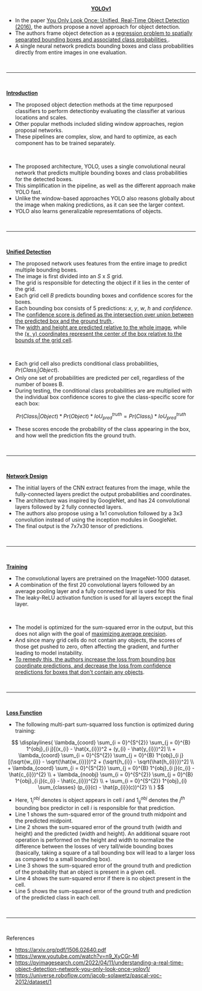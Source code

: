 <p align="center"><b><ins> YOLOv1 </ins></b></p>

- In the paper [You Only Look Once: Unified, Real-Time Object Detection (2016)](https://arxiv.org/pdf/1506.02640.pdf), the authors propose a novel approach for object detection.
- The authors frame object detection as a <ins> regression problem to spatially separated bounding boxes and associated class probabilities </ins>.
- A single neural network predicts bounding boxes and class probabilities directly from entire images in one evaluation.

<br>

---

<br>

<b><ins> Introduction </ins></b>

- The proposed object detection methods at the time repurposed classifiers to perform detectionby evaluating the classifier at various locations and scales.
- Other popular methods included sliding window approaches, region proposal networks.
- These pipelines are complex, slow, and hard to optimize, as each component has to be trained separately.

<br>

- The proposed architecture, YOLO, uses a single convolutional neural network that predicts multiple bounding boxes and class probabilities for the detected boxes.
- This simplification in the pipeline, as well as the different approach make YOLO fast.
- Unlike the window-based approaches YOLO also reasons globally about the image when making predictions, as it can see the larger context.
- YOLO also learns generalizable represemtations of objects.

<br>

---

<br>

<b><ins> Unified Detection </ins></b>

- The proposed network uses features from the entire image to predict multiple bounding boxes.
- The image is first divided into an  $S$ x $S$ grid.
- The grid is responsible for detecting the object if it lies in the center of the grid.
- Each grid cell $B$ predicts bounding boxes and confidence scores for the boxes.
- Each bounding box consists of 5 predictions: $x$, $y$, $w$, $h$ and $confidence$.
- The <ins>confidence score is defined as the intersection over union between the predicted box and the ground truth </ins>.
- The <ins>width and height are predicted relative to the whole image</ins>, while the <ins>(x, y) coordinates represent the center of the box relative to the bounds of the grid cell</ins>.

<br>

- Each grid cell also predicts conditional class probabilities, $Pr(Class_{i} | Object)$.
- Only one set of probabilities are predicted per cell, regardless of the number of boxes B.
- During testing, the conditional class probabilities are are multiplied with the individual box confidence scores to give the class-specific score for each box:

$$
Pr(Class_{i} | Object) * Pr(Object) * IoU^{truth}_{pred} = Pr(Class_{i}) * IoU^{truth}_{pred}
$$

- These scores encode the probability of the class appearing in the box, and how well the prediction fits the ground truth.

<br>

---

<br>

<b><ins> Network Design </ins></b>

- The initial layers of the CNN extract features from the image, while the fully-connected layers predict the output probabilities and coordinates.
- The architecture was inspired by GoogleNet, and has 24 convolutional layers followed by 2 fully connected layers.
- The authors also propose using a 1x1 convolution followed by a 3x3 convolution instead of using the inception modules in GoogleNet.
- The final output is the $7$x$7$x$30$ tensor of predictions.

<br>

---

<br>

<b><ins> Training </ins></b>

- The convolutional layers are pretrained on the ImageNet-1000 dataset.
- A combination of the first 20 convolutional layers followed by an average pooling layer and a fully connected layer is used for this
- The leaky-ReLU activation function is used for all layers except the final layer.

<br>

- The model is optimized for the sum-squared error in the output, but this does not align with the goal of <ins>maximizing average precision</ins>.
- And since many grid cells do not contain any objects, the scores of those get pushed to zero, often affecting the gradient, and further leading to model instability.
- <ins>To remedy this, the authors increase the loss from bounding box coordinate predictions, and decrease the loss from confidence predictions for boxes that don't contain any objects</ins>.

<br>

---

<br>

<b><ins> Loss Function </ins></b>

- The following multi-part sum-squarred loss function is optimized during training:

$$
    \displaylines{
    \lambda_{coord} \sum_{i = 0}^{S^{2}} \sum_{j = 0}^{B} 1^{obj}_{i j}[(x_{i} - \hat{x_{i}})^2 + (y_{i} - \hat{y_{i}})^2] \\
    + \lambda_{coord} \sum_{i = 0}^{S^{2}} \sum_{j = 0}^{B} 1^{obj}_{i j} [(\sqrt{w_{i}} - \sqrt{\hat{w_{i}}})^2 + (\sqrt{h_{i}} - \sqrt{\hat{h_{i}}})^2] \\
    + \lambda_{coord} \sum_{i = 0}^{S^{2}} \sum_{j = 0}^{B} 1^{obj}_{i j}(c_{i} - \hat{c_{i}})^{2} \\
    + \lambda_{noobj} \sum_{i = 0}^{S^{2}} \sum_{j = 0}^{B} 1^{obj}_{i j}(c_{i} - \hat{c_{i}})^{2} \\
    + \sum_{i = 0}^{S^{2}} 1^{obj}_{i} \sum_{classes} (p_{i}(c) - \hat{p_{i}}(c))^{2} \\
    }
$$

- Here, $1^{obj}_{i}$ denotes is object appears in cell $i$ and $1^{obj}_{ij}$ denotes the $j^{th}$ bounding box predictor in cell $i$ is responsible for that prediction.
- Line 1 shows the sum-squared error of the ground truth midpoint and the predicted midpoint.
- Line 2 shows the sum-squared error of the ground truth (width and height) and the predicted (width and height). An additional square root operation is performed on the height and width to normalize the difference between the losses of very tall/wide bounding boxes (basically, taking a square of a tall bounding box will lead to a larger loss as compared to a small bounding box).
- Line 3 shows the sum-squared error of the ground truth and prediction of the probability that an object is present in a given cell.
- Line 4 shows the sum-squared error if there is no object present in the cell.
- Line 5 shows the sum-squared error of the ground truth and prediction of the predicted class in each cell.

<br>

---

<br>

References

- https://arxiv.org/pdf/1506.02640.pdf
- https://www.youtube.com/watch?v=n9_XyCGr-MI
- https://pyimagesearch.com/2022/04/11/understanding-a-real-time-object-detection-network-you-only-look-once-yolov1/
- https://universe.roboflow.com/jacob-solawetz/pascal-voc-2012/dataset/1
